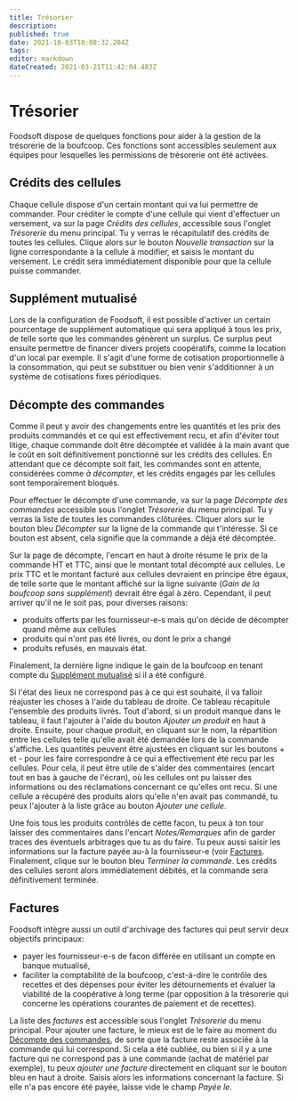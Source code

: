 ```yaml
---
title: Trésorier
description: 
published: true
date: 2021-10-03T10:08:32.204Z
tags: 
editor: markdown
dateCreated: 2021-03-21T11:42:04.483Z
---
```


# Trésorier
Foodsoft dispose de quelques fonctions pour aider à la gestion de la trésorerie de la boufcoop. Ces fonctions sont accessibles seulement aux équipes pour lesquelles les permissions de trésorerie ont été activées.

## Crédits des cellules
Chaque cellule dispose d'un certain montant qui va lui permettre de commander. Pour créditer le compte d'une cellule qui vient d'effectuer un versement, va sur la page *Crédits des cellules*, accessible sous l'onglet *Trésorerie* du menu principal. Tu y verras le récapitulatif des crédits de toutes les cellules. Clique alors sur le bouton *Nouvelle transaction* sur la ligne correspondante à la cellule à modifier, et saisis le montant du versement. Le crédit sera immédiatement disponible pour que la cellule puisse commander.

## Supplément mutualisé
Lors de la configuration de Foodsoft, il est possible d'activer un certain pourcentage de supplément automatique qui sera appliqué à tous les prix, de telle sorte que les commandes génèrent un surplus. Ce surplus peut ensuite permettre de financer divers projets coopératifs, comme la location d'un local par exemple. Il s'agit d'une forme de cotisation proportionnelle à la consommation, qui peut se substituer ou bien venir s'additionner à un système de cotisations fixes périodiques.

## Décompte des commandes
Comme il peut y avoir des changements entre les quantités et les prix des produits commandés et ce qui est effectivement recu, et afin d'éviter tout litige, chaque commande doit être décomptée et validée à la main avant que le coût en soit définitivement ponctionné sur les crédits des cellules. En attendant que ce décompte soit fait, les commandes sont en attente, considérées comme *à décompter*, et les crédits engagés par les cellules sont temporairement bloqués.

Pour effectuer le décompte d'une commande, va sur la page *Décompte des commandes* accessible sous l'onglet *Trésorerie* du menu principal. Tu y verras la liste de toutes les commandes clôturées. Cliquer alors sur le bouton bleu *Décompter* sur la ligne de la commande qui t'intéresse. Si ce bouton est absent, cela signifie que la commande a déjà été décomptée.

Sur la page de décompte, l'encart en haut à droite résume le prix de la commande HT et TTC, ainsi que le montant total décompté aux cellules. Le prix TTC et le montant facturé aux cellules devraient en principe être égaux, de telle sorte que le montant affiché sur la ligne suivante (*Gain de la boufcoop sans supplément*) devrait être égal à zéro. Cependant, il peut arriver qu'il ne le soit pas, pour diverses raisons:

- produits offerts par les fournisseur-e-s mais qu'on décide de décompter quand même aux cellules
- produits qui n'ont pas été livrés, ou dont le prix a changé
- produits refusés, en mauvais état.

Finalement, la dernière ligne indique le gain de la boufcoop en tenant compte du [Supplément mutualisé](#supplément-mutualisé) si il a été configuré.

Si l'état des lieux ne correspond pas à ce qui est souhaité, il va falloir réajuster les choses à l'aide du tableau de droite. Ce tableau récapitule l'ensemble des produits livrés. Tout d'abord, si un produit manque dans le tableau, il faut l'ajouter à l'aide du bouton *Ajouter un produit* en haut à droite. Ensuite, pour chaque produit, en cliquant sur le nom, la répartition entre les cellules telle qu'elle avait été demandée lors de la commande s'affiche. Les quantités peuvent être ajustées en cliquant sur les boutons + et - pour les faire correspondre à ce qui a effectivement été recu par les cellules. Pour cela, il peut être utile de s'aider des commentaires (encart tout en bas à gauche de l'écran), où les cellules ont pu laisser des informations ou des réclamations concernant ce qu'elles ont recu. Si une cellule a récupéré des produits alors qu'elle n'en avait pas commandé, tu peux l'ajouter à la liste grâce au bouton *Ajouter une cellule*.

Une fois tous les produits contrôlés de cette facon, tu peux à ton tour laisser des commentaires dans l'encart *Notes/Remarques* afin de garder traces des éventuels arbitrages que tu as du faire. Tu peux aussi saisir les informations sur la facture payée au-à la fournisseur-e (voir [Factures](#factures). Finalement, clique sur le bouton bleu *Terminer la commande*. Les crédits des cellules seront alors immédiatement débités, et la commande sera définitivement terminée.

## Factures
Foodsoft intègre aussi un outil d'archivage des factures qui peut servir deux objectifs principaux:

- payer les fournisseur-e-s de facon différée en utilisant un compte en banque mutualisé,
- faciliter la comptabilité de la boufcoop, c'est-à-dire le contrôle des recettes et des dépenses pour éviter les détournements et évaluer la viabilité de la coopérative à long terme (par opposition à la trésorerie qui concerne les opérations courantes de paiement et de recettes).

La liste des *factures* est accessible sous l'onglet *Trésorerie* du menu principal. Pour ajouter une facture, le mieux est de le faire au moment du [Décompte des commandes](#décompte-des-commandes), de sorte que la facture reste associée à la commande qui lui correspond. Si cela a été oubliée, ou bien si il y a une facture qui ne correspond pas à une commande (achat de matériel par exemple), tu peux *ajouter une facture* directement en cliquant sur le bouton bleu en haut à droite. Saisis alors les informations concernant la facture. Si elle n'a pas encore été payée, laisse vide le champ *Payée le*.
